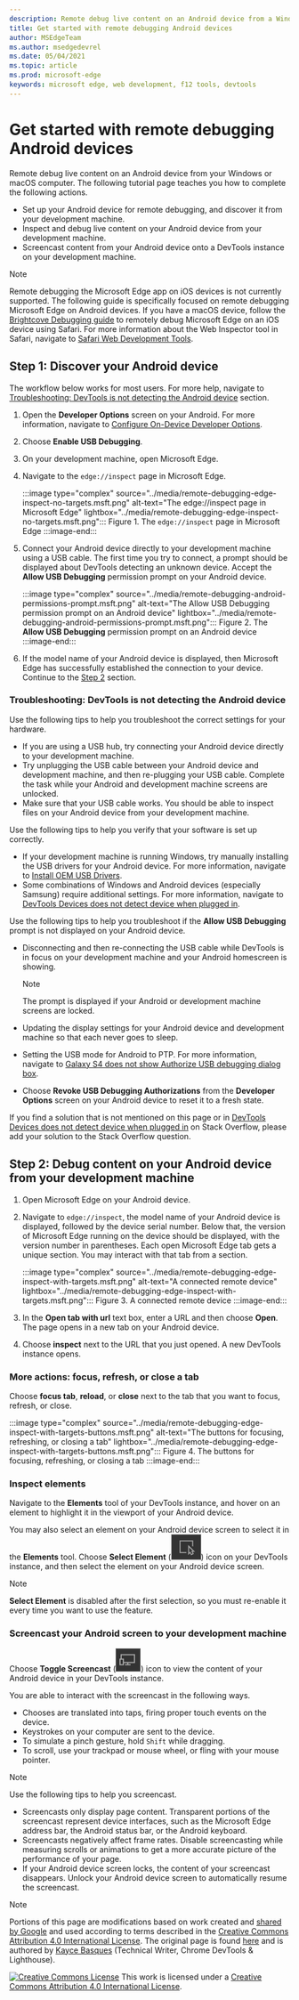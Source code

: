 ```yaml
---
description: Remote debug live content on an Android device from a Windows or macOS computer.
title: Get started with remote debugging Android devices
author: MSEdgeTeam
ms.author: msedgedevrel
ms.date: 05/04/2021
ms.topic: article
ms.prod: microsoft-edge
keywords: microsoft edge, web development, f12 tools, devtools
---
```

<!-- Copyright Kayce Basques

   Licensed under the Apache License, Version 2.0 (the "License");
   you may not use this file except in compliance with the License.
   You may obtain a copy of the License at

       https://www.apache.org/licenses/LICENSE-2.0

   Unless required by applicable law or agreed to in writing, software
   distributed under the License is distributed on an "AS IS" BASIS,
   WITHOUT WARRANTIES OR CONDITIONS OF ANY KIND, either express or implied.
   See the License for the specific language governing permissions and
   limitations under the License.  -->
# Get started with remote debugging Android devices

Remote debug live content on an Android device from your Windows or macOS computer.  The following tutorial page teaches you how to complete the following actions.

*   Set up your Android device for remote debugging, and discover it from your development machine.
*   Inspect and debug live content on your Android device from your development machine.
*   Screencast content from your Android device onto a DevTools instance on your development machine.

<!--
:::image type="complex" source="../media/remote-debugging--remote-debugging.msft.png" alt-text="Remote Debugging lets you inspect a page running on an Android device from your development machine" lightbox="../media/remote-debugging--remote-debugging.msft.png":::
   old Figure 1.  Remote Debugging lets you inspect a page running on an Android device from your development machine
:::image-end:::
-->

> [!NOTE]
> Remote debugging the Microsoft Edge app on iOS devices is not currently supported.  The following guide is specifically focused on remote debugging Microsoft Edge on Android devices.
> If you have a macOS device, follow the [Brightcove Debugging guide][BrightcoveSupportDebuggingMobileDevices] to remotely debug Microsoft Edge on an iOS device using Safari.  For more information about the Web Inspector tool in Safari, navigate to [Safari Web Development Tools][AppleDeveloperSafariTools].

## Step 1: Discover your Android device

The workflow below works for most users.  For more help, navigate to [Troubleshooting: DevTools is not detecting the Android device](#troubleshooting-devtools-is-not-detecting-the-android-device) section.

1.  Open the **Developer Options** screen on your Android.  For more information, navigate to [Configure On-Device Developer Options][AndroidDeveloperStudioDevOptions].
1.  Choose **Enable USB Debugging**.
1.  On your development machine, open Microsoft Edge.
1.  Navigate to the `edge://inspect` page in Microsoft Edge.

    :::image type="complex" source="../media/remote-debugging-edge-inspect-no-targets.msft.png" alt-text="The edge://inspect page in Microsoft Edge" lightbox="../media/remote-debugging-edge-inspect-no-targets.msft.png":::
       Figure 1.  The `edge://inspect` page in Microsoft Edge
    :::image-end:::

1.  Connect your Android device directly to your development machine using a USB cable.  The first time you try to connect, a prompt should be displayed about DevTools detecting an unknown device.  Accept the **Allow USB Debugging** permission prompt on your Android device.

    :::image type="complex" source="../media/remote-debugging-android-permissions-prompt.msft.png" alt-text="The Allow USB Debugging permission prompt on an Android device" lightbox="../media/remote-debugging-android-permissions-prompt.msft.png":::
       Figure 2.  The **Allow USB Debugging** permission prompt on an Android device
    :::image-end:::

1.  If the model name of your Android device is displayed, then Microsoft Edge has successfully established the connection to your device.  Continue to the [Step 2](#step-2-debug-content-on-your-android-device-from-your-development-machine) section.

    <!--
    :::image type="complex" source="../media/remote-debugging--unknown-device.msft.png" alt-text="The Remote Devices tab has successfully detected an unknown device that is pending authorization" lightbox="../media/remote-debugging--unknown-device.msft.png":::
       old Figure 4.  The **Remote Devices** tab has successfully detected an unknown device that is pending authorization
    :::image-end:::
    -->

### Troubleshooting: DevTools is not detecting the Android device

Use the following tips to help you troubleshoot the correct settings for your hardware.

*   If you are using a USB hub, try connecting your Android device directly to your development machine.
*   Try unplugging the USB cable between your Android device and development machine, and then re-plugging your USB cable.  Complete the task while your Android and development machine screens are unlocked.
*   Make sure that your USB cable works.  You should be able to inspect files on your Android device from your development machine.

Use the following tips to help you verify that your software is set up correctly.

*   If your development machine is running Windows, try manually installing the USB drivers for your Android device.  For more information, navigate to [Install OEM USB Drivers][AndroidDeveloperToolsOemUsb].
*   Some combinations of Windows and Android devices \(especially Samsung\) require additional settings.  For more information, navigate to [DevTools Devices does not detect device when plugged in][Stackoverflow21925992].

Use the following tips to help you troubleshoot if the **Allow USB Debugging** prompt is not displayed on your Android device.

*   Disconnecting and then re-connecting the USB cable while DevTools is in focus on your development machine and your Android homescreen is showing.

    > [!NOTE]
    > The prompt is displayed if your Android or development machine screens are locked.

*   Updating the display settings for your Android device and development machine so that each never goes to sleep.
*   Setting the USB mode for Android to PTP.  For more information, navigate to [Galaxy S4 does not show Authorize USB debugging dialog box][StackexchangeAndroid101933].
*   Choose **Revoke USB Debugging Authorizations** from the **Developer Options** screen on your Android device to reset it to a fresh state.

If you find a solution that is not mentioned on this page or in [DevTools Devices does not detect device when plugged in][Stackoverflow21925992] on Stack Overflow, please add your solution to the Stack Overflow question<!--, or [open an issue in the webfundamentals repository][GitHubWebFundamentalsNewIssue]-->.

## Step 2: Debug content on your Android device from your development machine

1.  Open Microsoft Edge on your Android device.
1.  Navigate to `edge://inspect`, the model name of your Android device is displayed, followed by the device serial number.  Below that, the version of Microsoft Edge running on the device should be displayed, with the version number in parentheses.  Each open Microsoft Edge tab gets a unique section.  You may interact with that tab from a section.  <!--If there are any apps using WebView, a section for each of those apps should be displayed, too.  --><!--In [**Figure 5**](#figure-5) there are no tabs or WebViews open.  -->

    :::image type="complex" source="../media/remote-debugging-edge-inspect-with-targets.msft.png" alt-text="A connected remote device" lightbox="../media/remote-debugging-edge-inspect-with-targets.msft.png":::
       Figure 3.  A connected remote device
    :::image-end:::

1.  In the **Open tab with url** text box, enter a URL and then choose **Open**.  The page opens in a new tab on your Android device.
1.  Choose **inspect** next to the URL that you just opened.  A new DevTools instance opens.

<!-- The version of Microsoft Edge running on your Android device determines the version of DevTools that opens on your development machine.
    So, if your Android device is running a very old version of Microsoft Edge, the DevTools instance may look very different than what you are used to.   -->

### More actions: focus, refresh, or close a tab

Choose **focus tab**, **reload**, or **close** next to the tab that you want to focus, refresh, or close.

:::image type="complex" source="../media/remote-debugging-edge-inspect-with-targets-buttons.msft.png" alt-text="The buttons for focusing, refreshing, or closing a tab" lightbox="../media/remote-debugging-edge-inspect-with-targets-buttons.msft.png":::
   Figure 4.  The buttons for focusing, refreshing, or closing a tab
:::image-end:::

### Inspect elements

Navigate to the **Elements** tool of your DevTools instance, and hover on an element to highlight it in the viewport of your Android device.

You may also select an element on your Android device screen to select it in the **Elements** tool.  Choose **Select Element** \(![Select Element](../media/select-element-icon.msft.png)\) icon on your DevTools instance, and then select the element on your Android device screen.

> [!NOTE]
> **Select Element** is disabled after the first selection, so you must re-enable it every time you want to use the feature.

### Screencast your Android screen to your development machine

Choose **Toggle Screencast** \(![Toggle Screencast](../media/toggle-screencast-icon.msft.png)\) icon to view the content of your Android device in your DevTools instance.

You are able to interact with the screencast in the following ways.

*   Chooses are translated into taps, firing proper touch events on the device.
*   Keystrokes on your computer are sent to the device.
*   To simulate a pinch gesture, hold `Shift` while dragging.
*   To scroll, use your trackpad or mouse wheel, or fling with your mouse pointer.

> [!NOTE]
> Use the following tips to help you screencast.
>
> *   Screencasts only display page content.  Transparent portions of the screencast represent device interfaces, such as the Microsoft Edge address bar, the Android status bar, or the Android keyboard.
> *   Screencasts negatively affect frame rates.  Disable screencasting while measuring scrolls or animations to get a more accurate picture of the performance of your page.
> *   If your Android device screen locks, the content of your screencast disappears.  Unlock your Android device screen to automatically resume the screencast.


<!-- ====================================================================== -->
<!-- links -->
<!-- external links -->
[AndroidDeveloperStudioDevOptions]: https://developer.android.com/studio/debug/dev-options "Configure on-device developer options | Android Developer"
[AndroidDeveloperToolsOemUsb]: https://developer.android.com/tools/extras/oem-usb.html "Install OEM USB drivers | Android Developers"

[AppleDeveloperSafariTools]: https://developer.apple.com/safari/tools "Safari Web Development Tools | Apple Developer"

[BrightcoveSupportDebuggingMobileDevices]: https://general.support.brightcove.com/developer/debugging-mobile-devices.html "Debugging on Mobile Devices | Brightcove Support"

<!-- [GitHubWebFundamentalsNewIssue]: https://github.com/Alphabet/webfundamentals/issues/new?title=[Remote%20Debugging] "GitHub - Web Fundamentals - New Issue"  -->

[StackexchangeAndroid101933]: https://android.stackexchange.com/questions/101933 "adb - Android Enthusiast Stack Exchange"

[Stackoverflow21925992]: https://stackoverflow.com/questions/21925992 "DevTools Devices does not detect device when plugged in - Stack Overflow"


<!-- ====================================================================== -->
> [!NOTE]
> Portions of this page are modifications based on work created and [shared by Google][GoogleSitePolicies] and used according to terms described in the [Creative Commons Attribution 4.0 International License][CCA4IL].
> The original page is found [here](https://developers.google.com/web/tools/chrome-devtools/remote-debugging/index) and is authored by [Kayce Basques][KayceBasques] \(Technical Writer, Chrome DevTools \& Lighthouse\).

[![Creative Commons License][CCby4Image]][CCA4IL]
This work is licensed under a [Creative Commons Attribution 4.0 International License][CCA4IL].

[CCA4IL]: https://creativecommons.org/licenses/by/4.0
[CCby4Image]: https://i.creativecommons.org/l/by/4.0/88x31.png
[GoogleSitePolicies]: https://developers.google.com/terms/site-policies
[KayceBasques]: https://developers.google.com/web/resources/contributors#kayce-basques
